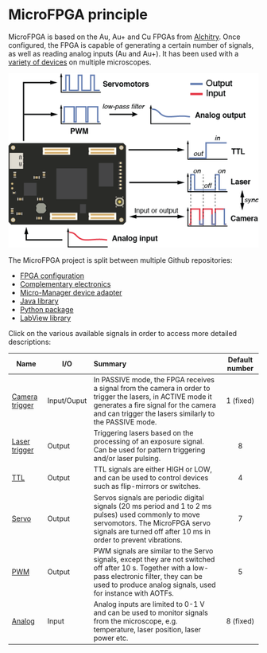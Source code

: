 
# MicroFPGA principle

MicroFPGA is based on the Au, Au+ and Cu FPGAs from [Alchitry](https://alchitry.com/). Once configured, the FPGA is capable of generating a certain number of signals, as well as reading analog inputs (Au and Au+). It has been used with a [variety of devices](resource5_applications.md) on multiple microscopes.

<img src="img/figs/G_overview_sig.png" alt="Overview"/>

The MicroFPGA project is split between multiple Github repositories:

- [FPGA configuration](https://github.com/mufpga/MicroFPGA)
- [Complementary electronics](https://github.com/mufpga/MicroFPGA-electronics)
- [Micro-Manager device adapter](https://github.com/mufpga/MicroFPGA-mm)
- [Java library](https://github.com/mufpga/MicroFPGA-java)
- [Python package](https://github.com/mufpga/MicroFPGA-py)
- [LabView library](https://github.com/mufpga/MicroFPGA-labview)

Click on the various available signals in order to access more detailed descriptions:

| Name                                   | I/O         | Summary                                                      | Default number |
| -------------------------------------- | ----------- | :----------------------------------------------------------- | :------------: |
| [Camera trigger](principle_trigger.md) | Input/Ouput | In PASSIVE mode, the FPGA receives a signal from the camera in order to trigger the lasers, in ACTIVE mode it generates a fire signal for the camera and can trigger the lasers similarly to the PASSIVE mode. |   1 (fixed)    |
| [Laser trigger](principle_trigger.md)  | Output      | Triggering lasers based on the processing of an exposure signal. Can be used for pattern triggering and/or laser pulsing. |       8        |
| [TTL](principle_ttl.md)                | Output      | TTL signals are either HIGH or LOW, and can be used to control devices such as flip-mirrors or switches. |       4        |
| [Servo](principle_servo.md)            | Output      | Servos signals are periodic digital signals (20 ms period and 1 to 2 ms pulses) used commonly to move servomotors. The MicroFPGA servo signals are turned off after 10 ms in order to prevent vibrations. |       7        |
| [PWM](principle_pwm.md)                | Output      | PWM signals are similar to the Servo signals, except they are not switched off after 10 s. Together with a low-pass electronic filter, they can be used to produce analog signals, used for instance with AOTFs. |       5        |
| [Analog](principle_ai.md)              | Input       | Analog inputs are limited to 0-1 V and can be used to monitor signals from the microscope, e.g. temperature, laser position, laser power etc. |   8 (fixed)    |
